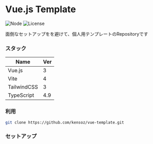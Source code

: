 # Vue.js Template

![Node](https://img.shields.io/badge/Node.js-v18.7.0-fb7185.svg?logo=&style=flat-square) ![License](https://img.shields.io/badge/License-MIT-0284C7.svg?logo=&style=flat-square)

面倒なセットアップをを避けて、個人用テンプレートのRepositoryです



### スタック

| Name        | Ver  |
| ----------- | ---- |
| Vue.js      | 3    |
| Vite        | 4    |
| TailwindCSS | 3    |
| TypeScript  | 4.9  |



### 利用

```bash
git clone https://github.com/kensoz/vue-template.git
```



### セットアップ

